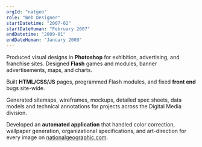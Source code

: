 ```yaml
---
orgId: "natgeo"
role: "Web Designer"
startDatetime: "2007-02"
startDateHuman: "February 2007"
endDatetime: "2009-01"
endDateHuman: "January 2009"
---
```


Produced visual designs in **Photoshop** for exhibition, advertising, and franchise sites. Designed **Flash** games and modules, banner advertisements, maps, and charts.

Built **HTML/CSS/JS** pages, programmed Flash modules, and fixed **front end** bugs site-wide.

Generated sitemaps, wireframes, mockups, detailed spec sheets, data models and technical annotations for projects across the Digital Media division.

Developed an **automated application** that handled color correction, wallpaper generation, organizational specifications, and art-direction for every image on [nationalgeographic.com](https://www.nationalgeographic.com).
